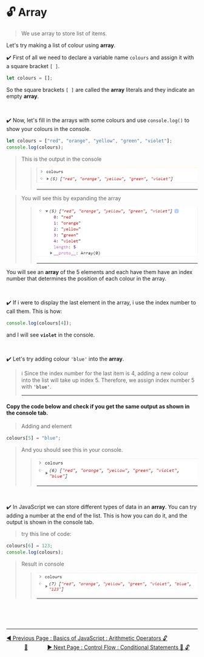 # :unlock: Array

> We use array to store list of items.

Let's try making a list of colour using **array**.

:heavy_check_mark: First of all we need to declare a variable name `colours` and assign it with a square bracket `[ ]`.

```javascript
let colours = [];
```

So the square brackets `[ ]` are called the **array** literals and they indicate an empty **array**.

<br>

:heavy_check_mark: Now, let's fill in the arrays with some colours and use `console.log()` to show your colours in the console.

```javascript
let colours = ["red", "orange", "yellow", "green", "violet"];
console.log(colours);
```

> This is the output in the console
>
> > ![](../.gitbook/assets/image%20%285%29.png)
> > <br><hr>

> You will see this by expanding the array
>
> > ![](../.gitbook/assets/image%20%2813%29.png)
> > <br><hr>

You will see an **array** of the 5 elements and each have them have an index number that determines the position of each colour in the array.

<br>

:heavy_check_mark: If i were to display the last element in the array, i use the index number to call them. This is how:

```javascript
console.log(colours[4]);
```

and I will see **`violet`** in the console.

<br>

:heavy_check_mark: Let's try adding colour `'blue'` into the **array**.

> :information_source: Since the index number for the last item is 4, adding a new colour into the list will take up index 5. Therefore, we assign index number 5 with **`'blue'`**.
> <br><hr>

#### Copy the code below and check if you get the same output as shown in the console tab.

> Adding and element

```javascript
colours[5] = "blue";
```

> And you should see this in your console.
>
> > ![](../.gitbook/assets/image%20%287%29.png)
> > <br><hr>

<br>

:heavy_check_mark: In JavaScript we can store different types of data in an **array**. You can try adding a number at the end of the list. This is how you can do it, and the output is shown in the console tab.

> try this line of code:

```javascript
colours[6] = 123;
console.log(colours);
```

> Result in console
>
> > ![](../.gitbook/assets/image%20%2811%29.png)
> > <br><hr>

<br><br><br>

<hr>

[:arrow_backward: Previous Page : Basics of JavaScript : Arithmetic Operators :unlock:](arithmetic-operators.md) &nbsp;&nbsp;&nbsp;&nbsp;&nbsp;&nbsp;&nbsp;&nbsp;&nbsp;&nbsp;&nbsp;&nbsp;[:house_with_garden:](../README.md)&nbsp;&nbsp;&nbsp;&nbsp;&nbsp;&nbsp;&nbsp;&nbsp;&nbsp;&nbsp;&nbsp;&nbsp; [:arrow_forward: Next Page : Control Flow : Conditional Statements :triangular_flag_on_post: :unlock:](../control-flow/conditional-statements/README.md)
